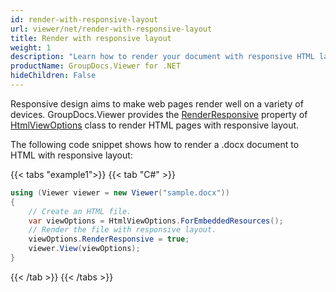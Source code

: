 ```yaml
---
id: render-with-responsive-layout
url: viewer/net/render-with-responsive-layout
title: Render with responsive layout
weight: 1
description: "Learn how to render your document with responsive HTML layout that looks great on mobile and desktop devices."
productName: GroupDocs.Viewer for .NET
hideChildren: False
---
```


Responsive design aims to make web pages render well on a variety of devices. GroupDocs.Viewer provides the [RenderResponsive](https://reference.groupdocs.com/net/viewer/groupdocs.viewer.options/htmlviewoptions/properties/renderresponsive) property of [HtmlViewOptions](https://reference.groupdocs.com/net/viewer/groupdocs.viewer.options/htmlviewoptions) class to render HTML pages with responsive layout. 

The following code snippet shows how to render a .docx document to HTML with responsive layout:

{{< tabs "example1">}}
{{< tab "C#" >}}
```csharp
using (Viewer viewer = new Viewer("sample.docx"))
{
    // Create an HTML file.
    var viewOptions = HtmlViewOptions.ForEmbeddedResources();
    // Render the file with responsive layout.
    viewOptions.RenderResponsive = true;
    viewer.View(viewOptions);
}
```
{{< /tab >}}
{{< /tabs >}}